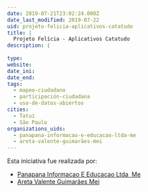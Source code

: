 ```yaml
---
date: 2019-07-21T23:02:24.000Z
date_last_modified: 2019-07-22
uid: projeto-felicia-aplicativos-catatudo
title: |
  Projeto Felícia - Aplicativos Catatudo
description: |
  
type: 
website: 
date_ini: 
date_end: 
tags:
  - mapeo-ciudadano
  - participación-ciudadana
  - uso-de-datos-abiertos
cities: 
  - Tatuí
  - São Paulo
organizations_uids:
  - panapana-informacao-e-educacao-ltda-me
  - areta-valente-guimarães-mei
---
```


Esta iniciativa fue realizada por:

- [Panapana Informacao E Educacao Ltda ­ Me](/organizaciones/panapana-informacao-e-educacao-ltda-me)
- [Areta Valente Guimarães Mei](/organizaciones/areta-valente-guimarães-mei)
